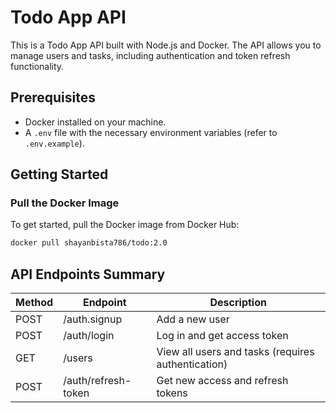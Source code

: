 # Todo App API

This is a Todo App API built with Node.js and Docker. The API allows you to manage users and tasks, including authentication and token refresh functionality.

## Prerequisites

- Docker installed on your machine.
- A `.env` file with the necessary environment variables (refer to `.env.example`).

## Getting Started

### Pull the Docker Image

To get started, pull the Docker image from Docker Hub:

```sh
docker pull shayanbista786/todo:2.0
```

## API Endpoints Summary

| Method | Endpoint | Description |
|--------|----------|-------------|
| POST   | /auth.signup   | Add a new user |
| POST   | /auth/login | Log in and get access token |
| GET    | /users   | View all users and tasks (requires authentication) |
| POST   | /auth/refresh-token | Get new access and refresh tokens |


